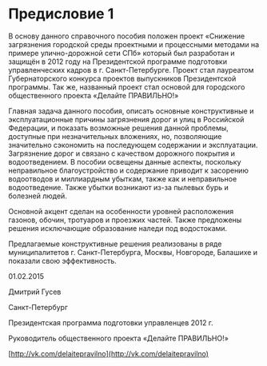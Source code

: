 # Предисловие 1

В основу данного справочного пособия положен проект «Снижение загрязнения городской среды проектными и процессными методами на примере улично-дорожной сети СПб» который был разработан и защищён в 2012 году на Президентской программе подготовки управленческих кадров в г. Санкт-Петербурге. Проект стал лауреатом Губернаторского конкурса проектов выпускников Президентской программы. Так же, названный проект стал основой для городского общественного проекта «Делайте ПРАВИЛЬНО!»

Главная задача данного пособия, описать основные конструктивные и эксплуатационные причины загрязнения дорог и улиц в Российской Федерации, и показать возможные решения данной проблемы, доступные при незначительных вложениях, но, позволяющие значительно сэкономить на последующем содержании и эксплуатации. Загрязнение дорог и связано с качеством дорожного покрытия и водоотведением. В пособии освещены данные аспекты, поскольку неправильное благоустройство и содержание приводит к засорению водоотводов и миллиардным убыткам, также как и неправильное водоотведение. Также убытки возникают из-за пылевых бурь и болезней людей.

Основной акцент сделан на особенности уровней расположения газонов, обочин, тротуаров и проезжих частей. Также предложены решения исключающие образование наледи под водостоками.

Предлагаемые конструктивные решения реализованы в ряде муниципалитетов г. Санкт-Петербурга, Москвы, Новгороде, Балашихе и показали свою эффективность.

01.02.2015

Дмитрий Гусев

Санкт-Петербург

Президентская программа подготовки управленцев 2012 г.

Руководитель общественного проекта «Делайте ПРАВИЛЬНО!»

[http://vk.com/delaitepravilno](http://vk.com/delaitepravilno)

